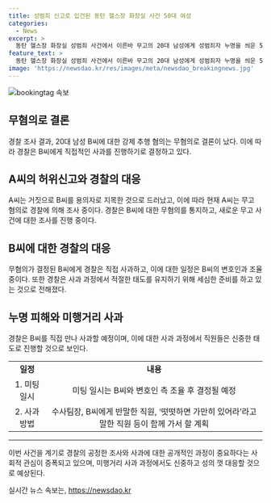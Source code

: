 ```yaml
---
title: 성범죄 신고로 입건된 동탄 헬스장 화장실 사건 50대 여성
categories:
  - News
excerpt: >
  동탄 헬스장 화장실 성범죄 사건에서 이른바 무고의 20대 남성에게 성범죄자 누명을 씌운 50대 여성이 경찰에 입건된 사실이 확인됐다. A씨는 허위 신고로 혐의 받았으며, 경찰은 B씨의 무혐의를 결정하고 직접 만나 사과할 것이라 밝혔다. 이 사건은 B씨가 누명을 썼다 주장해 인터넷에 공개한 후 논란이 일었다. CCTV 영상 등의 자료를 바탕으로 경찰의 조사가 진행 중이며, B씨를 직접 만나 사과할 예정이다.
feature_text: >
  동탄 헬스장 화장실 성범죄 사건에서 이른바 무고의 20대 남성에게 성범죄자 누명을 씌운 50대 여성이 경찰에 입건된 사실이 확인됐다. A씨는 허위 신고로 혐의 받았으며, 경찰은 B씨의 무혐의를 결정하고 직접 만나 사과할 것이라 밝혔다. 이 사건은 B씨가 누명을 썼다 주장해 인터넷에 공개한 후 논란이 일었다. CCTV 영상 등의 자료를 바탕으로 경찰의 조사가 진행 중이며, B씨를 직접 만나 사과할 예정이다.
image: 'https://newsdao.kr/res/images/meta/newsdao_breakingnews.jpg'
---
```


<p><img src="https://newsdao.kr/res/images/meta/newsdao_breakingnews.jpg" alt="bookingtag 속보" /></p>

<h2 data-ke-size="size26">무혐의로 결론</h2>

<p data-ke-size="size16">경찰 조사 결과, 20대 남성 B씨에 대한 강제 추행 혐의는 무혐의로 결론이 났다. 이에 따라 경찰은 B씨에게 직접적인 사과를 진행하기로 결정하고 있다.</p>

<h2 data-ke-size="size26">A씨의 허위신고와 경찰의 대응</h2>

<p data-ke-size="size16">A씨는 거짓으로 B씨를 용의자로 지목한 것으로 드러났고, 이에 따라 현재 A씨는 무고 혐의로 경찰에 의해 조사 중이다. 경찰은 B씨에 대한 무혐의를 통지하고, 새로운 무고 사건에 대한 조사를 진행 중이다.</p>

<h2 data-ke-size="size26">B씨에 대한 경찰의 대응</h2>

<p data-ke-size="size16">무혐의가 결정된 B씨에게 경찰은 직접 사과하고, 이에 대한 일정은 B씨의 변호인과 조율 중이다. 또한 경찰은 사과 과정에서 적절한 태도를 유지하기 위해 세심한 준비를 하고 있는 것으로 전해졌다.</p>

<h2 data-ke-size="size26">누명 피해와 미행거리 사과</h2>

<p data-ke-size="size16">경찰은 B씨를 직접 만나 사과할 예정이며, 이에 대한 사과 과정에서 직원들은 신중한 태도로 진행할 것으로 보인다.</p>

<table>
  <tbody>
    <tr>
      <td style="text-align: center; height: 17px;"><b>일정</b></td>
      <td style="text-align: center; height: 17px;"><b>내용</b></td>
    </tr>
    <tr>
      <td style="text-align: center; height: 17px;">1. 미팅 일시</td>
      <td style="text-align: center; height: 17px;">미팅 일시는 B씨와 변호인 측 조율 후 결정될 예정</td>
    </tr>
    <tr>
      <td style="text-align: center; height: 17px;">2. 사과 방법</td>
      <td style="text-align: center; height: 17px;">수사팀장, B씨에게 반말한 직원, ‘떳떳하면 가만히 있어라’라고 말한 직원 등이 함께 가서 할 계획</td>
    </tr>
  </tbody>
</table>

<hr>

<p data-ke-size="size16">이번 사건을 계기로 경찰의 공정한 조사와 사과에 대한 공개적인 과정이 중요하다는 사회적 관심이 증폭되고 있으며, 미행거리 사과 과정에서도 신중하고 성의 껏 대응할 것으로 예상된다.</p>
실시간 뉴스 속보는, <a href="https://newsdao.kr" rel="dofollow">https://newsdao.kr</a>


